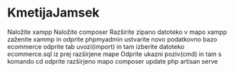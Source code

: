 # KmetijaJamsek
Naložite xampp
Naložite composer
Razširite zipano datoteko v mapo xampp
zaženite xammp in odprite phpmyadmin
ustvarite novo podatkovno bazo ecommerce
odprite tab uvozi(import) in tam izberite datoteko ecommerce.sql iz prej razširjene mape
Odprite ukazni poziv(cmd) in tam s komando cd odprite razširjeno mapo
composer update
php artisan serve
